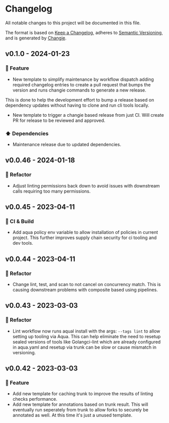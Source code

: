 # Changelog

All notable changes to this project will be documented in this file.

The format is based on [Keep a Changelog](https://keepachangelog.com/en/1.0.0/),
adheres to [Semantic Versioning](https://semver.org/spec/v2.0.0.html),
and is generated by [Changie](https://github.com/miniscruff/changie).

## v0.1.0 - 2024-01-23

### 🎉 Feature

- New template to simplify maintenance by workflow dispatch adding required changelog entries to create a pull request that bumps the version and runs changie commands to generate a new release.

This is done to help the development effort to bump a release based on dependency updates without having to clone and run cli tools locally.
- New template to trigger a changie based release from just CI. Will create PR for release to be reviewed and approved.
### ⬆️ Dependencies

- Maintenance release due to updated dependencies.
## v0.0.46 - 2024-01-18

### 🔨 Refactor

- Adjust linting permissions back down to avoid issues with downstream calls requiring too many permissions.

## v0.0.45 - 2023-04-11

### 🤖 CI & Build

- Add aqua policy env variable to allow installation of policies in current project. This further improves supply chain security for ci tooling and dev tools.

## v0.0.44 - 2023-04-11

### 🔨 Refactor

- Change lint, test, and scan to not cancel on concurrency match. This is causing downstream problems with composite based using pipelines.

## v0.0.43 - 2023-03-03

### 🔨 Refactor

- Lint workflow now runs aqual install with the args: `--tags lint` to allow setting up tooling via Aqua. This can help eliminate the need to resetup sealed versions of tools like Golangci-lint which are already configured in aqua.yaml and resetup via trunk can be slow or cause mismatch in versioning.

## v0.0.42 - 2023-03-03

### 🎉 Feature

- Add new template for caching trunk to improve the results of linting checks performance.
- Add new template for annotations based on trunk result.
  This will eventually run seperately from trunk to allow forks to securely be annotated as well.
  At this time it's just a unused template.

